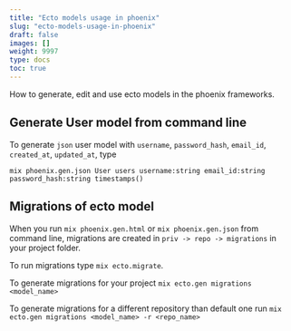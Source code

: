 ```yaml
---
title: "Ecto models usage in phoenix"
slug: "ecto-models-usage-in-phoenix"
draft: false
images: []
weight: 9997
type: docs
toc: true
---
```


How to generate, edit and use ecto models in the phoenix frameworks.

## Generate User model from command line
To generate `json` user model with `username`, `password_hash`, `email_id`, `created_at`, `updated_at`, type

`mix phoenix.gen.json User users username:string email_id:string password_hash:string timestamps()` 


## Migrations of ecto model
When you run `mix phoenix.gen.html` or `mix phoenix.gen.json` from command line, migrations are created in `priv -> repo -> migrations` in your project folder. 

To run migrations type `mix ecto.migrate`.

To generate migrations for your project `mix ecto.gen migrations <model_name>`

To generate migrations for a different repository than default one run `mix ecto.gen migrations <model_name> -r <repo_name>`

